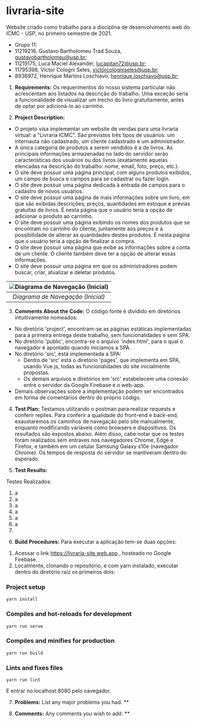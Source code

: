 # livraria-site
Website criado como trabalho para a disciplina de desenvolvimento web do ICMC - USP, no primeiro semestre de 2021.


- Grupo 11:						
- 11219216,   Gustavo Bartholomeu Trad Souza,			gustavobartholomeu@usp.br;		
- 11219175,	  Luca Maciel Alexander,			        lucapitan72@usp.br;		
- 11795398,	  Victor Cologni Seles,			          victorcologniseles@usp.br;		
- 8936972,	  Henrique Martins Loschiavo,			    henrique.loschiavo@usp.br;		


1. **Requirements:** 
Os requerimentos do nosso sistema particular não acrescentam aos listados na descrição do trabalho. Uma exceção seria a funcionalidade de visualizar um trecho do livro gratuitamente, antes de optar por adicioná-lo ao carrinho.



2. **Project Description:**
- O projeto visa implementar um website de vendas para uma livraria virtual: a "Livraria ICMC". São previstos três tipos de usuários: um internauta não cadastrado, um cliente cadastrado e um administrador.
- A única categoria de produtos a serem vendidos é a de livros. As principais informações armazenadas no lado do servidor serão características dos usuários ou dos livros (exatamente aquelas elencadas na descrição do trabalho: nome, email, foto, preço, etc.).
- O site deve possuir uma página principal, com alguns produtos exibidos, um campo de busca e campos para se cadastrar ou fazer login.
- O site deve possuir uma página dedicada à entrada de campos para o cadastro de novos usuários.
- O site deve possuir uma página de mais informações sobre um livro, em que são exibidas descrições, preços, quantidades em estoque e prévias gratuitas de livros. É nesta página que o usuário teria a opção de adicionar o produto ao carrinho.
- O site deve possuir uma página exibindo os nomes dos produtos que se encontram no carrinho do cliente, juntamente aos preços e à possibilidade de alterar as quantidades destes produtos. É nesta página que o usuário teria a opção de finalizar a compra.
- O site deve possuir uma página que exibe as informações sobre a conta de um cliente. O cliente também deve ter a opção de alterar essas informações.
- O site deve possuir uma página em que os administradores podem buscar, criar, atualizar e deletar produtos.

| ![Diagrama de Navegação (Inicial)](./testes/diagrama/navDiagramLivraria.png?raw=true) | 
|:--:| 
| *Diagrama de Navegação (Inicial)* |



3. **Comments About the Code:** 
O código fonte é dividido em diretórios intuitivamente nomeados:
- No diretório 'project', encontram-se as páginas estáticas implementadas para a primeira entrega deste trabalho, sem funcionalidades e sem SPA.
- No diretório 'public', encontra-se o arquivo 'index.html', para o qual o navegador é apontado quando iniciamos a SPA.
- No diretório 'src', está implementada a SPA:
  - Dentro de 'src' está o diretório 'pages', que implementa em SPA, usando Vue.js, todas as funcionalidades do site inicialmente propostas.
  - Os demais arquivos e diretórios em 'src' estabelecem uma conexão entre o servidor da Google Firebase e o web-app.
- Demais observações sobre a implementação podem ser encontrados em forma de comentários dentro do próprio código.



4. **Test Plan:** 
Testamos utilizando o postman para realizar requests e conferir replies. Para conferir a qualidade do front-end e back-end, exaustaremos os caminhos de navegação pelo site manualmente, enquanto modificando variáveis como browsers e dispositivos. Os resultados são expostos abaixo. Além disso, cabe notar que os testes foram realizados sem entraves nos navegadores Chrome, Edge e Firefox, e também em um celular Samsung Galaxy s10e (navegador Chrome). Os tempos de resposta do servidor se mantiveram dentro do esperado. 



5. **Test Results:** 

Testes Realizados:

1) a
2) a
3) a
4) a
5) a
6) a
7) 


6. **Build Procedures:** 
Para executar a aplicação tem-se duas opções:
1) Acessar o link https://livraria-site.web.app , hosteado no Google Firebase.
2) Localmente, clonando o repositório, e com yarn instalado, executar dentro do diretório raíz os primeiros dois:
  
### Project setup
```
yarn install
```
### Compiles and hot-reloads for development
```
yarn run serve
```
### Compiles and minifies for production
```
yarn run build
```
### Lints and fixes files
```
yarn run lint
```
E entrar no localhost:8080 pelo navegador. 



7. **Problems:** 
List any major problems you had.
**



9. **Comments:** 
Any comments you wish to add.
**






